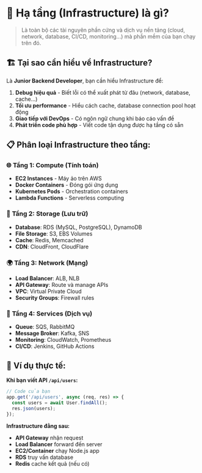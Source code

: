 # 📌 Hạ tầng (Infrastructure) là gì?

> Là toàn bộ các tài nguyên phần cứng và dịch vụ nền tảng (cloud, network, database, CI/CD, monitoring...) mà phần mềm của bạn chạy trên đó.

## 🏗️ Tại sao cần hiểu về Infrastructure?

Là **Junior Backend Developer**, bạn cần hiểu Infrastructure để:

1. **Debug hiệu quả** - Biết lỗi có thể xuất phát từ đâu (network, database, cache...)
2. **Tối ưu performance** - Hiểu cách cache, database connection pool hoạt động
3. **Giao tiếp với DevOps** - Có ngôn ngữ chung khi báo cáo vấn đề
4. **Phát triển code phù hợp** - Viết code tận dụng được hạ tầng có sẵn

## 📋 Phân loại Infrastructure theo tầng:

### 🌐 **Tầng 1: Compute (Tính toán)**
- **EC2 Instances** - Máy ảo trên AWS
- **Docker Containers** - Đóng gói ứng dụng
- **Kubernetes Pods** - Orchestration containers
- **Lambda Functions** - Serverless computing

### 💾 **Tầng 2: Storage (Lưu trữ)**
- **Database**: RDS (MySQL, PostgreSQL), DynamoDB
- **File Storage**: S3, EBS Volumes
- **Cache**: Redis, Memcached
- **CDN**: CloudFront, CloudFlare

### 🌍 **Tầng 3: Network (Mạng)**
- **Load Balancer**: ALB, NLB
- **API Gateway**: Route và manage APIs
- **VPC**: Virtual Private Cloud
- **Security Groups**: Firewall rules

### 🔧 **Tầng 4: Services (Dịch vụ)**
- **Queue**: SQS, RabbitMQ
- **Message Broker**: Kafka, SNS
- **Monitoring**: CloudWatch, Prometheus
- **CI/CD**: Jenkins, GitHub Actions

## 🎯 Ví dụ thực tế:

**Khi bạn viết API `/api/users`:**
```javascript
// Code của bạn
app.get('/api/users', async (req, res) => {
  const users = await User.findAll();
  res.json(users);
});
```

**Infrastructure đằng sau:**
- **API Gateway** nhận request
- **Load Balancer** forward đến server
- **EC2/Container** chạy Node.js app
- **RDS** truy vấn database
- **Redis** cache kết quả (nếu có)
